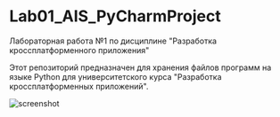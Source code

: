 # Lab01_AIS_PyCharmProject
Лабораторная работа №1 по дисциплине "Разработка кроссплатформенного приложения"

Этот репозиторий предназначен для хранения файлов программ на языке Python для университетского курса "Разработка кроссплатформенных приложений".

![screenshot](https://user-images.githubusercontent.com/71010650/191481408-e001b9be-3a6c-42d3-b2db-ef9c8ca37bbf.png)


